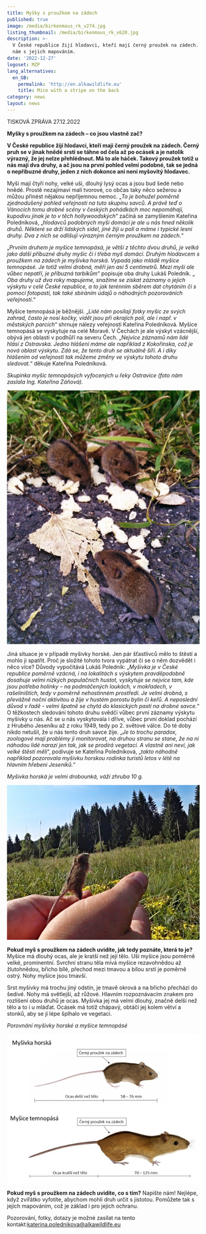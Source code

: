 ```yaml
---
title: Myšky s proužkem na zádech
published: true
image: /media/birkenmaus_rk_v274.jpg
listing_thumbnail: /media/birkenmaus_rk_v620.jpg
description: >-
  V České republice žijí hlodavci, kteří mají černý proužek na zádech. Pomozte
  nám s jejich mapováním.
date: '2022-12-27'
logoset: MZP
lang_alternatives:
  en_GB:
    permalink: 'http://en.alkawildlife.eu'
    title: Mice with a stripe on the back
category: news
layout: news
---
```

TISKOVÁ ZPRÁVA  27.12.2022

**Myšky s proužkem na zádech – co jsou vlastně zač?**

**V České republice žijí hlodavci, kteří mají černý proužek na zádech. Černý pruh se v jinak hnědé srsti se táhne od čela až po ocásek a je natolik výrazný, že jej nelze přehlédnout. Má to ale háček. Takový proužek totiž u nás mají dva druhy, a ač jsou na první pohled velmi podobné, tak se jedná o nepříbuzné druhy, jeden z nich dokonce ani není myšovitý hlodavec.** 

Myši mají čtyři nohy, velké uši, dlouhý lysý ocas a jsou bud šedé nebo hnědé. Prostě nezajímaví malí tvorové, co občas taky něco sežerou a můžou přinést nějakou nepříjemnou nemoc. „_To je bohužel poměrně zjednodušený pohled veřejnosti na tuto skupinu savců. A právě teď o Vánocích tomu drobné scény v českých pohádkách moc nepomáhají, kupodivu jinak je to v těch hollywoodských_“ začíná se zamyšlením Kateřina Poledníková, „_hlodavců podobných myši domácí je ale u nás hned několik druhů. Některé se drží lidských sídel, jiné žijí u polí a máme i typické lesní druhy. Dva z nich se odlišují výrazným černým proužkem na zádech_.“ 

„_Prvním druhem je myšice temnopásá, je větší z těchto dvou druhů, je velká jako další příbuzné druhy myšic či i třeba myš domácí. Druhým hlodavcem s proužkem na zádech je myšivka horská. Vypadá jako mládě myšice temnopásé. Je totiž velmi drobná, měří jen asi 5 centimetrů. Mezi myši ale vůbec nepatří, je příbuzná tarbíkům_“ popisuje oba druhy Lukáš Poledník. „ _Oba druhy už dva roky mapujeme, snažíme se získat záznamy o jejich výskytu v celé České republice, a to jak terénním sběrem dat chytáním či s pomocí fotopastí, tak také sbíráním údajů o náhodných pozorováních veřejností_.“ 

Myšice temnopásá je běžnější. „_Lidé nám posílají fotky myšic ze svých zahrad, často je nosí kočky, vidět jsou při okrajích polí, ale i např. v městských parcích_“ shrnuje nálezy veřejnosti Kateřina Poledníková. Myšice temnopásá se vyskytuje na celé Moravě. V Čechách je ale výskyt vzácnější, obývá jen oblasti v podhůří na severu Čech. „_Nejvíce záznamů nám lidé hlásí z Ostravska. Jedno hlášení máme ale například z Kokořínska, což je nová oblast výskytu. Zdá se, že tento druh se aktuálně šíří. A i díky hlášením od veřejnosti tak můžeme změny ve výskytu tohoto druhu sledovat._“ děkuje Kateřina Poledníková.

_Skupinka myšic temnopásých vyfocených u řeky Ostravice (foto nám zaslala Ing. Kateřina Záňová)._ 

![Apodemus agrarius](/media/apodemus_agrarius_620.jpg "myšice temnopásá")

Jiná situace je v případě myšivky horské. Jen pár šťastlivců mělo to štěstí a mohlo ji spatřit. Proč je složité tohoto tvora vypátrat či se o něm dozvědět i něco více? Důvody vypočítává Lukáš Poledník: „_Myšivka je v České republice poměrně vzácná, i na lokalitách s výskytem pravděpodobně dosahuje velmi nízkých populačních hustot, vyskytuje se nejvíce tam, kde jsou potřeba holínky – na podmáčených loukách, v mokřadech, v rašeliništích, tedy v poměrně nehostinném prostředí. Je velmi drobná, s převážně noční aktivitou a žije v hustém porostu bylin či keřů.  A neposlední důvod v řadě - velmi špatně se chytá do klasických pastí na drobné savce_.“ O těžkostech sledování tohoto druhu svědčí vůbec první záznamy výskytu myšivky u nás. Ač se u nás vyskytovala i dříve, vůbec první doklad pochází z Hrubého Jeseníku až z roku 1949, tedy po 2. světové válce. Do té doby nikdo netušil, že u nás tento druh savce žije. „_Je to trochu paradox, zoologové mají problémy ji monitorovat, na druhou stranu se stane, že na ni náhodou lidé narazí jen tak, jak se prodírá vegetací. A vlastně ani neví, jak velké štěstí měli_“, podivuje se Kateřina Poledníková, „_takto náhodně například pozorovala myšivku horskou rodinka turistů letos v létě na hlavním hřebeni Jeseníků._“ 

_Myšivka horská je velmi drobounká, váží zhruba 10 g._

![](/media/sicista_release.jpg)

**Pokud myš s proužkem na zádech uvidíte, jak tedy poznáte, která to je?** Myšice má dlouhý ocas, ale je kratší než její tělo. Uši myšice jsou poměrně velké, prominentní. Svrchní stranu těla mívá myšice rezavohnědou až žlutohnědou, břicho bílé, přechod mezi tmavou a bílou srstí je poměrně ostrý. Nohy myšice jsou tmavší.

Srst myšivky má trochu jiný odstín, je tmavě okrová a na břicho přechází do šedivé. Nohy má světlejší, až růžové. Hlavním rozpoznávacím znakem pro rozlišení obou druhů je ocas. Myšivka jej má velmi dlouhý, značně delší než tělo a to i u mláďat. Ocásek má totiž chápavý, obtáčí jej kolem větví a stonků, aby se jí lépe šplhalo ve vegetaci. 

_Porovnání myšivky horské a myšice temnopásé_

![](/media/porovnani_mysivka_mysice_620.jpg)

**Pokud myš s proužkem na zádech uvidíte, co s tím?** Napište nám! Nejlépe, když zvířátko vyfotíte, abychom mohli druh určit s jistotou. Pomůžete tak s jejich mapováním, což je základ i pro jejich ochranu. 

Pozorování, fotky, dotazy je možné zasílat na tento kontakt:katerina.polednikova@alkawildlife.eu
